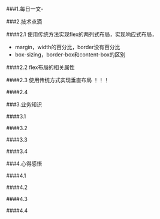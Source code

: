 ###1.每日一文-

###2.技术点滴

####2.1 使用传统方法实现flex的两列式布局，实现响应式布局，
* margin，width的百分比，border没有百分比
* box-sizing，border-box和content-box的区别

####2.2 flex布局的相关属性

####2.3 使用传统方式实现垂直布局  ！！！

####2.4

###3.业务知识

####3.1

####3.2

####3.3

####3.4

###4.心得感悟

####4.1

####4.2

####4.3

####4.4